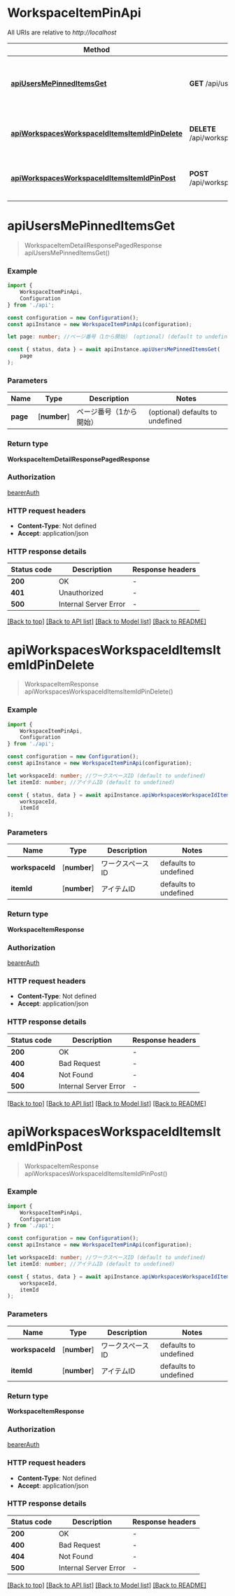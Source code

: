 # WorkspaceItemPinApi

All URIs are relative to *http://localhost*

|Method | HTTP request | Description|
|------------- | ------------- | -------------|
|[**apiUsersMePinnedItemsGet**](#apiusersmepinneditemsget) | **GET** /api/users/me/pinned-items | ログインユーザーがPINしたアイテム一覧を取得|
|[**apiWorkspacesWorkspaceIdItemsItemIdPinDelete**](#apiworkspacesworkspaceiditemsitemidpindelete) | **DELETE** /api/workspaces/{workspaceId}/items/{itemId}/pin | ワークスペースアイテムからPINを削除|
|[**apiWorkspacesWorkspaceIdItemsItemIdPinPost**](#apiworkspacesworkspaceiditemsitemidpinpost) | **POST** /api/workspaces/{workspaceId}/items/{itemId}/pin | ワークスペースアイテムにPINを追加|

# **apiUsersMePinnedItemsGet**
> WorkspaceItemDetailResponsePagedResponse apiUsersMePinnedItemsGet()


### Example

```typescript
import {
    WorkspaceItemPinApi,
    Configuration
} from './api';

const configuration = new Configuration();
const apiInstance = new WorkspaceItemPinApi(configuration);

let page: number; //ページ番号（1から開始） (optional) (default to undefined)

const { status, data } = await apiInstance.apiUsersMePinnedItemsGet(
    page
);
```

### Parameters

|Name | Type | Description  | Notes|
|------------- | ------------- | ------------- | -------------|
| **page** | [**number**] | ページ番号（1から開始） | (optional) defaults to undefined|


### Return type

**WorkspaceItemDetailResponsePagedResponse**

### Authorization

[bearerAuth](../README.md#bearerAuth)

### HTTP request headers

 - **Content-Type**: Not defined
 - **Accept**: application/json


### HTTP response details
| Status code | Description | Response headers |
|-------------|-------------|------------------|
|**200** | OK |  -  |
|**401** | Unauthorized |  -  |
|**500** | Internal Server Error |  -  |

[[Back to top]](#) [[Back to API list]](../README.md#documentation-for-api-endpoints) [[Back to Model list]](../README.md#documentation-for-models) [[Back to README]](../README.md)

# **apiWorkspacesWorkspaceIdItemsItemIdPinDelete**
> WorkspaceItemResponse apiWorkspacesWorkspaceIdItemsItemIdPinDelete()


### Example

```typescript
import {
    WorkspaceItemPinApi,
    Configuration
} from './api';

const configuration = new Configuration();
const apiInstance = new WorkspaceItemPinApi(configuration);

let workspaceId: number; //ワークスペースID (default to undefined)
let itemId: number; //アイテムID (default to undefined)

const { status, data } = await apiInstance.apiWorkspacesWorkspaceIdItemsItemIdPinDelete(
    workspaceId,
    itemId
);
```

### Parameters

|Name | Type | Description  | Notes|
|------------- | ------------- | ------------- | -------------|
| **workspaceId** | [**number**] | ワークスペースID | defaults to undefined|
| **itemId** | [**number**] | アイテムID | defaults to undefined|


### Return type

**WorkspaceItemResponse**

### Authorization

[bearerAuth](../README.md#bearerAuth)

### HTTP request headers

 - **Content-Type**: Not defined
 - **Accept**: application/json


### HTTP response details
| Status code | Description | Response headers |
|-------------|-------------|------------------|
|**200** | OK |  -  |
|**400** | Bad Request |  -  |
|**404** | Not Found |  -  |
|**500** | Internal Server Error |  -  |

[[Back to top]](#) [[Back to API list]](../README.md#documentation-for-api-endpoints) [[Back to Model list]](../README.md#documentation-for-models) [[Back to README]](../README.md)

# **apiWorkspacesWorkspaceIdItemsItemIdPinPost**
> WorkspaceItemResponse apiWorkspacesWorkspaceIdItemsItemIdPinPost()


### Example

```typescript
import {
    WorkspaceItemPinApi,
    Configuration
} from './api';

const configuration = new Configuration();
const apiInstance = new WorkspaceItemPinApi(configuration);

let workspaceId: number; //ワークスペースID (default to undefined)
let itemId: number; //アイテムID (default to undefined)

const { status, data } = await apiInstance.apiWorkspacesWorkspaceIdItemsItemIdPinPost(
    workspaceId,
    itemId
);
```

### Parameters

|Name | Type | Description  | Notes|
|------------- | ------------- | ------------- | -------------|
| **workspaceId** | [**number**] | ワークスペースID | defaults to undefined|
| **itemId** | [**number**] | アイテムID | defaults to undefined|


### Return type

**WorkspaceItemResponse**

### Authorization

[bearerAuth](../README.md#bearerAuth)

### HTTP request headers

 - **Content-Type**: Not defined
 - **Accept**: application/json


### HTTP response details
| Status code | Description | Response headers |
|-------------|-------------|------------------|
|**200** | OK |  -  |
|**400** | Bad Request |  -  |
|**404** | Not Found |  -  |
|**500** | Internal Server Error |  -  |

[[Back to top]](#) [[Back to API list]](../README.md#documentation-for-api-endpoints) [[Back to Model list]](../README.md#documentation-for-models) [[Back to README]](../README.md)


